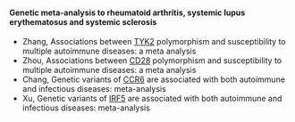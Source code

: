 #### Genetic meta-analysis to rheumatoid arthritis, systemic lupus erythematosus and systemic sclerosis 
* Zhang, Associations between [TYK2](TYK2/readme.md) polymorphism and susceptibility to multiple autoimmune diseases: a meta analysis
* Zhou, Associations between [CD28](CD28/readme.md) polymorphism and susceptibility to multiple autoimmune diseases: a meta analysis
* Chang, Genetic variants of [CCR6](TRAF1/readme.md) are associated with both autoimmune and infectious diseases: meta-analysis
* Xu, Genetic variants of [IRF5](IRF5/readme.md) are associated with both autoimmune and infectious diseases: meta-analysis

